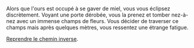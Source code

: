 Alors que l'ours est occupé à se gaver de miel, vous vous éclipsez discrètement.
Voyant une porte dérobée, vous la prenez et tomber nez-à-nez avec un immense champs de fleurs.
Vous décider de traverser ce champs mais après quelques mètres, vous ressentez une étrange fatigue.

[Reprendre le chemin inverse](../../../../porte.md).
